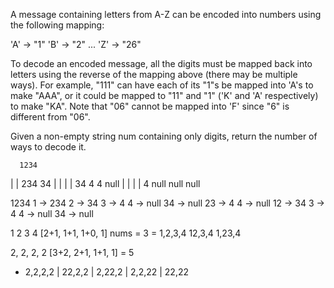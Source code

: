 A message containing letters from A-Z can be encoded into numbers using the following mapping:

'A' -> "1"
'B' -> "2"
...
'Z' -> "26"

To decode an encoded message, all the digits must be mapped back into letters using the reverse of the mapping above (there may be multiple ways). For example, "111" can have each of its "1"s be mapped into 'A's to make "AAA", or it could be mapped to "11" and "1" ('K' and 'A' respectively) to make "KA". Note that "06" cannot be mapped into 'F' since "6" is different from "06".

Given a non-empty string num containing only digits, return the number of ways to decode it.

      1234
|              |
234            34
|       |     |   |
34      4     4  null
|  |    |     |
4 null null  null


1234
    1 -> 234
        2 -> 34
            3 -> 4
                4 -> null
            34 -> null
        23 -> 4
            4 -> null
    12 -> 34
        3 -> 4
            4 -> null
        34 -> null

 1  2  3  4
[2+1, 1+1, 1+0, 1]
nums = 3
= 1,2,3,4 12,3,4 1,23,4 

 2, 2, 2, 2
[3+2, 2+1, 1+1, 1]
= 5
- 2,2,2,2 | 22,2,2 | 2,22,2 | 2,2,22 | 22,22



